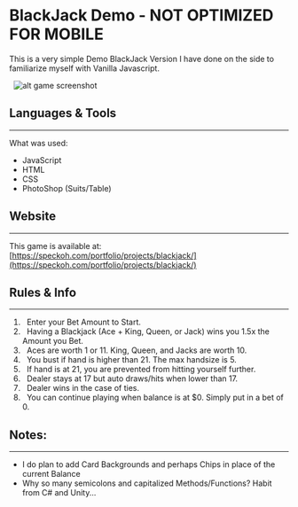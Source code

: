 # BlackJack Demo - NOT OPTIMIZED FOR MOBILE
 
This is a very simple Demo BlackJack Version I have done on the side to familiarize myself with Vanilla Javascript.

&nbsp;
 ![alt game screenshot](https://speckoh.com/images/blackjack.jpg)
&nbsp;
## Languages & Tools
 ---
 What was used:
 - JavaScript
 - HTML
 - CSS
 - PhotoShop (Suits/Table)
 
## Website
 ---
 This game is available at: [https://speckoh.com/portfolio/projects/blackjack/](https://speckoh.com/portfolio/projects/blackjack/)

## Rules & Info
 ---
 1. &nbsp; Enter your Bet Amount to Start.
 2. &nbsp; Having a Blackjack (Ace + King, Queen, or Jack) wins you 1.5x the Amount you Bet.
 3. &nbsp; Aces are worth 1 or 11. King, Queen, and Jacks are worth 10.
 4. &nbsp; You bust if hand is higher than 21.  The max handsize is 5.
 5. &nbsp; If hand is at 21, you are prevented from hitting yourself further.
 6. &nbsp; Dealer stays at 17 but auto draws/hits when lower than 17.
 7. &nbsp; Dealer wins in the case of ties.
 8. &nbsp; You can continue playing when balance is at $0.  Simply put in a bet of 0.

## Notes:
 ---
 - I do plan to add Card Backgrounds and perhaps Chips in place of the current Balance
 - Why so many semicolons and capitalized Methods/Functions? Habit from C# and Unity...